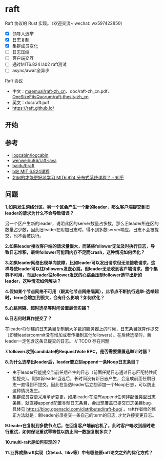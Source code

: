 # raft
Raft 协议的 Rust 实现。（欢迎交流~ wechat: wx597422850）
- [x] 领导人选举
- [x] 日志复制
- [x] 集群成员变化
- [ ] 日志压缩
- [ ] 客户端交互
- [ ] 通过MIT6.824 lab2 raft测试
- [ ] async/await全异步

Raft 协议
- 中文：[maemual/raft-zh_cn](https://github.com/maemual/raft-zh_cn/blob/master/raft-zh_cn.md)、doc/raft-zh_cn.pdf、[OneSizeFitsQuorum/raft-thesis-zh_cn](https://github.com/OneSizeFitsQuorum/raft-thesis-zh_cn/blob/master/raft-thesis-zh_cn.md)
- 英文：doc/raft.pdf
- https://raft.github.io/

## 开始


## 参考
- [logcabin/logcabin](https://github.com/logcabin/logcabin)
- [wenweihu86/raft-java](https://github.com/wenweihu86/raft-java)
- [baidu/braft](https://github.com/baidu/braft)
- [b站 MIT 6.824课程](https://www.bilibili.com/video/BV1R7411t71W)
- [如何的才能更好地学习 MIT6.824 分布式系统课程？ - 知乎](https://www.zhihu.com/question/29597104)

## 问题
**1.如果发生网络分区，另一个区会产生一个新的leader，那么客户端提交到旧leader的请求为什么不会导致错误？**

另一个区产生新的leader，说明此区的server数量占多数，那么旧leader所在区的数量占少数，因此旧leader在附加日志时，得不到多数server响应，日志不会被提交，也不会被执行。

**2.如果leader接收客户端的请求量很大，而某些follower无法及时执行日志，导致日志堆积，最终follower可能因内存不足而crash，这种情况如何优化？**

**3.如果leader网络出现单向故障，比如leader可以发出请求但无法接收请求，这样导致leader可以往followers发送心跳，但leader无法收到客户端请求，整个集群不可用，而且leader往follower发送的心跳会压制follower选举出新的leader，这种情况如何解决？**

**4.假如某个节点网络不可用（跟其他节点网络隔离），此节点不断执行选举-选举超时，term会增加到很大，会有什么影响？如何优化？**

**5.心跳间隔、超时选举等时间设置最佳实践？**

**6.日志何时算作提交了？**

在leader将创建的日志条目复制到大多数的服务器上的时候，日志条目就算作提交（即使leadercommit没有增加或者传播到其他followers）。在后续选举时，新leader一定包含这条已提交的日志。
// TODO 存在问题

**7.follower收到candidate的RequestVote RPC，是否需要重置选举计时器？**

**8.为什么选举出leader后，leader要立刻append一条Noop日志条目？**

- 由于leader只能提交当前任期产生的日志（前面任期日志通过日志匹配特性间接提交）。假如新leader当选后，长时间没有新日志产生，会造成前面任期日志一直得到不提交。因此在当选leader后立刻添加一个Noop日志，可以防止这种情况发生。
- 集群成员变更采用单步变更，如果leader在没有append任何非配置类型日志条目，就直接append配置类型日志条目，会出现覆盖已提交日志条目bug。具体见 https://blog.openacid.com/distributed/raft-bug/ 。raft作者给的修正方法就是：新leader必须提交一条自己的term的日志, 才允许接变更日志。

**9.leader在复制到多数节点后，在回复客户端前宕机了，此时客户端收到超时进行重试，如何保证重试幂等性以防止同一数据复制多次？**

**10.multi-raft是如何实现的？**

**11.业界成熟raft实现（如etcd、tikv等）中有哪些原raft论文之外的优化方式？**